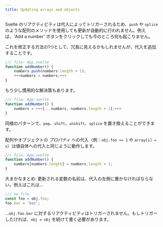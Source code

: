 ```yaml
---
title: Updating arrays and objects
---
```


Svelte のリアクティビティは代入によってトリガーされるため、`push` や `splice` のような配列のメソッドを使用しても更新が自動的に行われません。例えば、'Add a number' ボタンをクリックしても今のところ何も起こりません。

これを修正する方法の1つとして、冗長に見えるかもしれませんが、代入を追加することです。

```js
/// file: App.svelte
function addNumber() {
	numbers.push(numbers.length + 1);
	+++numbers = numbers;+++
}
```

もう少し慣用的な解決策もあります。

```js
/// file: App.svelte
function addNumber() {
	numbers = +++[...numbers, numbers.length + 1];+++
}
```

同様のパターンで、`pop`、`shift`、`unshift`、`splice` を置き換えることができます。

配列やオブジェクトの *プロパティ* への代入（例：`obj.foo += 1` や `array[i] = x`）は値自体への代入と同じように動作します。

```js
/// file: App.svelte
function addNumber() {
	numbers[numbers.length] = numbers.length + 1;
}
```

大まかなまとめ: 更新される変数の名前は、代入の左側に置かなければならない。例えばこれは…

```js
/// no-file
const foo = obj.foo;
foo.bar = 'baz';
```

…`obj.foo.bar` に対するリアクティビティはトリガーされません。もしトリガーしたければ、`obj = obj` を続けて書く必要があります。
